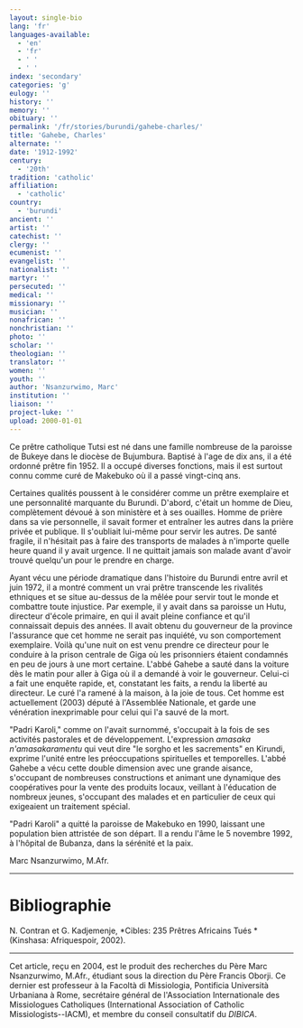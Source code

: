 ```yaml
---
layout: single-bio
lang: 'fr'
languages-available:
  - 'en'
  - 'fr'
  - ' '
  - ' '
index: 'secondary'
categories: 'g'
eulogy: ''
history: ''
memory: ''
obituary: ''
permalink: '/fr/stories/burundi/gahebe-charles/'
title: 'Gahebe, Charles'
alternate: ''
date: '1912-1992'
century:
  - '20th'
tradition: 'catholic'
affiliation:
  - 'catholic'
country:
  - 'burundi'
ancient: ''
artist: ''
catechist: ''
clergy: ''
ecumenist: ''
evangelist: ''
nationalist: ''
martyr: ''
persecuted: ''
medical: ''
missionary: ''
musician: ''
nonafrican: ''
nonchristian: ''
photo: ''
scholar: ''
theologian: ''
translator: ''
women: ''
youth: ''
author: 'Nsanzurwimo, Marc'
institution: ''
liaison: ''
project-luke: ''
upload: 2000-01-01
---
```



Ce prêtre catholique
Tutsi est né dans une famille nombreuse de la paroisse de Bukeye dans le
diocèse de Bujumbura. Baptisé à l'age de dix ans, il a été ordonné prêtre fin
1952. Il a occupé diverses fonctions, mais il est surtout connu comme curé de
Makebuko où il a passé vingt-cinq ans.

Certaines qualités poussent à le
considérer comme un prêtre exemplaire et une personnalité marquante du
Burundi.  D'abord, c'était un homme de Dieu, complètement dévoué à son ministère et
à ses ouailles. Homme de prière dans sa vie personnelle, il savait former
et entraîner les autres dans la prière privée et publique. Il s'oubliait
lui-même pour servir les autres. De santé fragile, il n'hésitait pas à
faire des transports de malades à n'importe quelle heure quand il y
avait urgence. Il ne quittait jamais son malade avant d'avoir trouvé
quelqu'un pour le prendre en charge.

Ayant vécu une période dramatique dans
l'histoire du Burundi entre avril et juin 1972, il a montré comment un vrai
prêtre transcende les rivalités ethniques et se situe au-dessus de la mêlée pour
servir tout le monde et combattre toute injustice. Par exemple, il y
avait dans sa paroisse un Hutu, directeur d'école primaire, en qui il avait
pleine confiance et qu'il connaissait depuis des années. Il avait obtenu du
gouverneur de la province l'assurance que cet homme ne serait pas inquiété,
vu son comportement exemplaire. Voilà qu'une nuit on est venu prendre ce
directeur pour le conduire à la prison centrale de Giga où les prisonniers
étaient condamnés en peu de jours à une mort certaine. L'abbé Gahebe a sauté
dans la voiture dès le matin pour aller à Giga où il a demandé à voir le gouverneur. Celui-ci a fait une enquête rapide, et, constatant les faits, a rendu la liberté au directeur.  Le curé l'a ramené à la maison, à la joie de tous. Cet homme
est actuellement (2003) député à l'Assemblée Nationale, et garde une
vénération inexprimable pour celui qui l'a sauvé de la mort.

"Padri Karoli," comme on l'avait surnommé, s'occupait à la fois de ses activités pastorales et de développement.  L'expression *amasaka
n'amasakaramentu* qui veut dire "le sorgho et les sacrements" en Kirundi,
exprime l'unité entre les préoccupations spirituelles et temporelles.
L'abbé Gahebe a vécu cette double dimension avec une grande aisance, s'occupant de
nombreuses constructions et animant une dynamique des coopératives pour la
vente des produits locaux, veillant à l'éducation de nombreux jeunes,
s'occupant des malades et en particulier de ceux qui exigeaient un traitement
spécial.

"Padri Karoli" a quitté la paroisse de Makebuko en 1990, laissant
une population bien attristée de son départ. Il a rendu l'âme le 5 novembre
1992, à l'hôpital de Bubanza, dans la sérénité et la paix.

Marc Nsanzurwimo, M.Afr.

---

# Bibliographie

N. Contran et G.
Kadjemenje, *Cibles: 235 Prêtres Africains Tués *(Kinshasa: Afriquespoir,
2002).

---

Cet article, re&ccedil;u en 2004, est le produit des recherches du P&egrave;re Marc Nsanzurwimo, M.Afr., &eacute;tudiant sous la direction du P&egrave;re Francis Oborji. Ce dernier est professeur &agrave; la Facoltà di Missiologia, Pontificia Università Urbaniana &agrave; Rome, secr&eacute;taire g&eacute;n&eacute;ral de l'Association Internationale des Missiologues Catholiques (International Association of Catholic Missiologists--IACM), et membre du conseil consultatif du *DIBICA*.